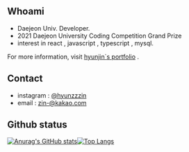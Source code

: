 ## Whoami 

 - Daejeon Univ. Developer.
 - 2021 Daejeon University Coding Competition Grand Prize
 - interest in react , javascript , typescript , mysql.
 
For more information, visit [hyunjin`s portfolio](https://hyunzzin.netlify.app/) .


## Contact
  - instagram : [@hyunzzzin](https://www.instagram.com/hyunzzz1n/)
  - email : zin-@kakao.com


## Github status

  [![Anurag's GitHub stats](https://github-readme-stats.vercel.app/api?username=hyunzzzin)](https://github.com/hyunzzzin/github-readme-stats)[![Top Langs](https://github-readme-stats.vercel.app/api/top-langs/?username=hyunzzzin&layout=compact)](https://github.com/hyunzzzin/github-readme-stats)
